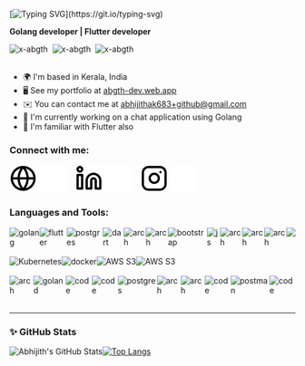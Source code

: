 [![Typing SVG](https://readme-typing-svg.herokuapp.com?font=Architects+Daughter&color=43dde6&size=30&lines=Hey!+It's+Abhijith+!;A+Golang+developer...;Also+proficient+in+Flutter;)](https://git.io/typing-svg)

<b>Golang developer | Flutter developer</b>
<div style="display: flex;">
  <img src="https://badgen.net/badge/hello/world/red?icon=twitter" alt="x-abgth" />&nbsp;&nbsp;
  <img src="https://img.shields.io/badge/Ask%20me-anything-1abc9c.svg" alt="x-abgth" />&nbsp;&nbsp;
  <img src="https://komarev.com/ghpvc/?username=x-abgth&label=Profile%20views&color=0e75b6&style=flat" alt="x-abgth" />
</div><br>

* 🌍  I'm based in Kerala, India
* 🖥️  See my portfolio at [abgth-dev.web.app](http://abgth-dev.web.app)
* ✉️  You can contact me at [abhijithak683+github@gmail.com](mailto:abhijithak683+github@gmail.com)
* 🚀  I'm currently working on a chat application using Golang 
* 🧠  I'm familiar with Flutter also

### Connect with me:

[![website](./img/globe-light.svg)](https://abgth-dev.web.app/#gh-light-mode-only "Portfolio Website")
[![website](./img/globe-dark.svg)](https://abgth-dev.web.app/#gh-dark-mode-only "Portfolio Website")
&nbsp;&nbsp;
[![website](./img/linkedin-light.svg)](https://www.linkedin.com/in/abhijith-a-356850192/#gh-light-mode-only "Linkedin")
[![website](./img/linkedin-dark.svg)](https://www.linkedin.com/in/abhijith-a-356850192/#gh-dark-mode-only "Linkedin")
&nbsp;&nbsp;
[![website](./img/instagram-light.svg)](https://instagram.com/__abgth?utm_medium=copy_link#gh-light-mode-only "Instagram")
[![website](./img/instagram-dark.svg)](https://instagram.com/__abgth?utm_medium=copy_link#gh-dark-mode-only "Instagram")

### Languages and Tools:

<div style="display: flex;">
  <img src="https://img.shields.io/badge/Go-00ADD8?style=for-the-badge&logo=go&logoColor=white" alt="golang" />
  <img src="https://img.shields.io/badge/Flutter-02569B?style=for-the-badge&logo=flutter&logoColor=white" alt="flutter" />
  <img src="https://img.shields.io/badge/PostgreSQL-316192?style=for-the-badge&logo=postgresql&logoColor=white" alt="postgres" />
  <img src="https://img.shields.io/badge/Dart-0175C2?style=for-the-badge&logo=dart&logoColor=white" alt="dart" />
  <img src="https://img.shields.io/badge/Java-ED8B00?style=for-the-badge&logo=java&logoColor=white" alt="arch" />
  <img src="https://img.shields.io/badge/PHP-777BB4?style=for-the-badge&logo=php&logoColor=white" alt="arch" />
  <img src="https://img.shields.io/badge/Bootstrap-563D7C?style=for-the-badge&logo=bootstrap&logoColor=white" alt="bootstrap" />
  <img src="https://img.shields.io/badge/JavaScript-F7DF1E?style=for-the-badge&logo=javascript&logoColor=black" alt="js" />
  <img src="https://img.shields.io/badge/HTML5-E34F26?style=for-the-badge&logo=html5&logoColor=white" alt="arch" />
  <img src="https://img.shields.io/badge/CSS3-1572B6?style=for-the-badge&logo=css3&logoColor=white" alt="arch" />
  <img src="https://img.shields.io/badge/Adobe%20XD-470137?style=for-the-badge&logo=Adobe%20XD&logoColor=#FF61F6" alt="arch" />
  <img src="https://img.shields.io/badge/Figma-F24E1E?style=for-the-badge&logo=figma&logoColor=white" />
</div>
<br>
<div style="display: flex;">
  <img src="https://img.shields.io/badge/Kubernetes-326CE5.svg?style=for-the-badge&logo=Kubernetes&logoColor=white" alt="Kubernetes" />
  <img src="https://img.shields.io/badge/Docker-2496ED.svg?style=for-the-badge&logo=Docker&logoColor=white" alt="docker" />
  <img src="https://img.shields.io/badge/Amazon%20EC2-FF9900.svg?style=for-the-badge&logo=Amazon-EC2&logoColor=white" alt="AWS S3" />
  <img src="https://img.shields.io/badge/Amazon%20S3-569A31.svg?style=for-the-badge&logo=Amazon-S3&logoColor=white" alt="AWS S3" />
</div>
<br>
<div style="display: flex;">
  <img src="https://img.shields.io/badge/Arch_Linux-1793D1?style=for-the-badge&logo=arch-linux&logoColor=white" alt="arch" />
  <img src="https://img.shields.io/badge/GoLand-000000.svg?style=for-the-badge&logo=GoLand&logoColor=white" alt="goland" />
  <img src="https://img.shields.io/badge/Visual_Studio_Code-0078D4?style=for-the-badge&logo=visual%20studio%20code&logoColor=white" alt="code" />
  <img src="https://img.shields.io/badge/sublime_text-%23575757.svg?&style=for-the-badge&logo=sublime-text&logoColor=important" alt="code" /> 
  <img src="https://img.shields.io/badge/VIM-%2311AB00.svg?&style=for-the-badge&logo=vim&logoColor=white" alt="postgres" />
  <img src="https://img.shields.io/badge/alacritty-F46D01?style=for-the-badge&logo=alacritty&logoColor=white" alt="arch" />
  <img src="https://img.shields.io/badge/GitHub-100000?style=for-the-badge&logo=github&logoColor=white" alt="arch" />
  <img src="https://img.shields.io/badge/GIT-E44C30?style=for-the-badge&logo=git&logoColor=white" alt="code" /> 
  <img src="https://img.shields.io/badge/Postman-FF6C37.svg?style=for-the-badge&logo=Postman&logoColor=white" alt="postman" />
  <img src="https://img.shields.io/badge/Twilio-F22F46?style=for-the-badge&logo=Twilio&logoColor=white" alt="code" /> 
</div>

<br />

---

### ✨ GitHub Stats

<img align="left" alt="Abhijith's GitHub Stats" src="https://github-readme-stats.vercel.app/api?username=x-abgth&show_icons=true&hide_border=false&title_color=2196F3&icon_color=FFE400&bg_color=80,09131B,161616&text_color=ffffff&border_color=0c1a25" />

[![Top Langs](https://github-readme-stats.vercel.app/api/top-langs/?username=x-abgth&bg_color=80,09131B,161616&text_color=ccc&border_color=0c1a25)](https://github.com/anuraghazra/github-readme-stats)

